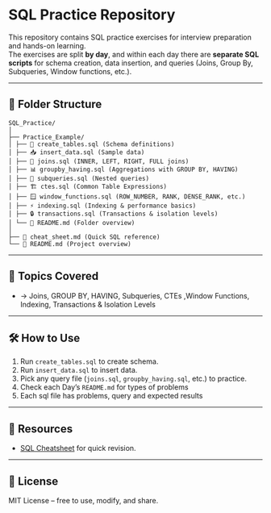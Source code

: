 # SQL Practice Repository

This repository contains SQL practice exercises for interview preparation and hands-on learning.  
The exercises are split **by day**, and within each day there are **separate SQL scripts** for schema creation, data insertion, and queries (Joins, Group By, Subqueries, Window functions, etc.).

---

## 📂 Folder Structure

```
SQL_Practice/
│
├── Practice_Example/
│ ├── 📑 create_tables.sql (Schema definitions)
│ ├── 📥 insert_data.sql (Sample data)
│ ├── 🔗 joins.sql (INNER, LEFT, RIGHT, FULL joins)
│ ├── 📊 groupby_having.sql (Aggregations with GROUP BY, HAVING)
│ ├── 🧩 subqueries.sql (Nested queries)
│ ├── 🏗️ ctes.sql (Common Table Expressions)
│ ├── 🪟 window_functions.sql (ROW_NUMBER, RANK, DENSE_RANK, etc.)
│ ├── ⚡ indexing.sql (Indexing & performance basics)
│ ├── 🔒 transactions.sql (Transactions & isolation levels)
│ └── 📘 README.md (Folder overview)
│
├── 📖 cheat_sheet.md (Quick SQL reference)
└── 📘 README.md (Project overview)
```

---

## 🚀 Topics Covered
- → Joins, GROUP BY, HAVING, Subqueries, CTEs ,Window Functions, Indexing, Transactions & Isolation Levels   


---

## 🛠 How to Use
1. Run `create_tables.sql` to create schema.  
2. Run `insert_data.sql` to insert data.  
3. Pick any query file (`joins.sql`, `groupby_having.sql`, etc.) to practice.  
4. Check each Day’s `README.md` for types of problems
5. Each sql file has problems, query and expected results
---

## 📘 Resources
- [SQL Cheatsheet](cheat_sheet.md) for quick revision.  

---

## 📜 License
MIT License – free to use, modify, and share.
